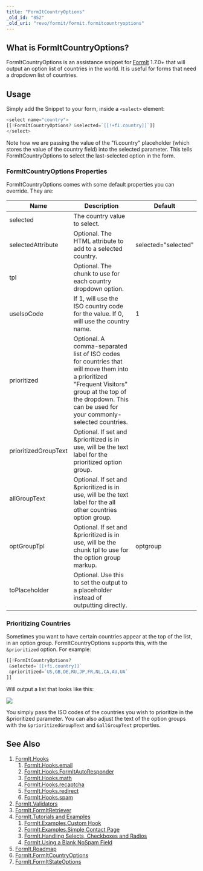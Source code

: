 ```yaml
---
title: "FormItCountryOptions"
_old_id: "852"
_old_uri: "revo/formit/formit.formitcountryoptions"
---
```


## What is FormItCountryOptions?

 FormItCountryOptions is an assistance snippet for [FormIt](extras/formit "FormIt") 1.7.0+ that will output an option list of countries in the world. It is useful for forms that need a dropdown list of countries.

## Usage

 Simply add the Snippet to your form, inside a `<select>` element:

 ``` php
<select name="country">
[[!FormItCountryOptions? &selected=`[[!+fi.country]]`]]
</select>
```

 Note how we are passing the value of the "fi.country" placeholder (which stores the value of the country field) into the selected parameter. This tells FormItCountryOptions to select the last-selected option in the form.

### FormItCountryOptions Properties

 FormItCountryOptions comes with some default properties you can override. They are:

 | Name                 | Description                                                                                                                                                                                                     | Default             |
 | -------------------- | --------------------------------------------------------------------------------------------------------------------------------------------------------------------------------------------------------------- | ------------------- |
 | selected             | The country value to select.                                                                                                                                                                                    |                     |
 | selectedAttribute    | Optional. The HTML attribute to add to a selected country.                                                                                                                                                      | selected="selected" |
 | tpl                  | Optional. The chunk to use for each country dropdown option.                                                                                                                                                    |                     |
 | useIsoCode           | If 1, will use the ISO country code for the value. If 0, will use the country name.                                                                                                                             | 1                   |
 | prioritized          | Optional. A comma-separated list of ISO codes for countries that will move them into a prioritized "Frequent Visitors" group at the top of the dropdown. This can be used for your commonly-selected countries. |                     |
 | prioritizedGroupText | Optional. If set and &prioritized is in use, will be the text label for the prioritized option group.                                                                                                           |
 | allGroupText         | Optional. If set and &prioritized is in use, will be the text label for the all other countries option group.                                                                                                   |
 | optGroupTpl          | Optional. If set and &prioritized is in use, will be the chunk tpl to use for the option group markup.                                                                                                          | optgroup            |
 | toPlaceholder        | Optional. Use this to set the output to a placeholder instead of outputting directly.                                                                                                                           |                     |

### Prioritizing Countries

 Sometimes you want to have certain countries appear at the top of the list, in an option group. FormItCountryOptions supports this, with the `&prioritized` option. For example:

 ``` php
[[!FormItCountryOptions?
  &selected=`[[+fi.country]]`
  &prioritized=`US,GB,DE,RU,JP,FR,NL,CA,AU,UA`
]]
```

 Will output a list that looks like this:

 ![](download/attachments/35586160/20110707-ckb8i6wtgk9gwrtds59nra4smh.jpeg?version=1&modificationDate=1310046984000)

 You simply pass the ISO codes of the countries you wish to prioritize in the &prioritized parameter. You can also adjust the text of the option groups with the `&prioritizedGroupText` and `&allGroupText` properties.

## See Also

1. [FormIt.Hooks](extras/formit/formit.hooks)
     1. [FormIt.Hooks.email](extras/formit/formit.hooks/formit.hooks.email)
     2. [FormIt.Hooks.FormItAutoResponder](extras/formit/formit.hooks/formit.hooks.formitautoresponder)
     3. [FormIt.Hooks.math](extras/formit/formit.hooks/formit.hooks.math)
     4. [FormIt.Hooks.recaptcha](extras/formit/formit.hooks/formit.hooks.recaptcha)
     5. [FormIt.Hooks.redirect](extras/formit/formit.hooks/formit.hooks.redirect)
     6. [FormIt.Hooks.spam](extras/formit/formit.hooks/formit.hooks.spam)
2. [FormIt.Validators](extras/formit/formit.validators)
3. [FormIt.FormItRetriever](extras/formit/formit.formitretriever)
4. [FormIt.Tutorials and Examples](extras/formit/formit.tutorials-and-examples)
     1. [FormIt.Examples.Custom Hook](extras/formit/formit.tutorials-and-examples/formit.examples.custom-hook)
     2. [FormIt.Examples.Simple Contact Page](extras/formit/formit.tutorials-and-examples/formit.examples.simple-contact-page)
     3. [FormIt.Handling Selects, Checkboxes and Radios](extras/formit/formit.tutorials-and-examples/formit.handling-selects,-checkboxes-and-radios)
     4. [FormIt.Using a Blank NoSpam Field](extras/formit/formit.tutorials-and-examples/formit.using-a-blank-nospam-field)
5. [FormIt.Roadmap](extras/formit/formit.roadmap)
6. [FormIt.FormItCountryOptions](extras/formit/formit.formitcountryoptions)
7. [FormIt.FormItStateOptions](extras/formit/formit.formitstateoptions)
